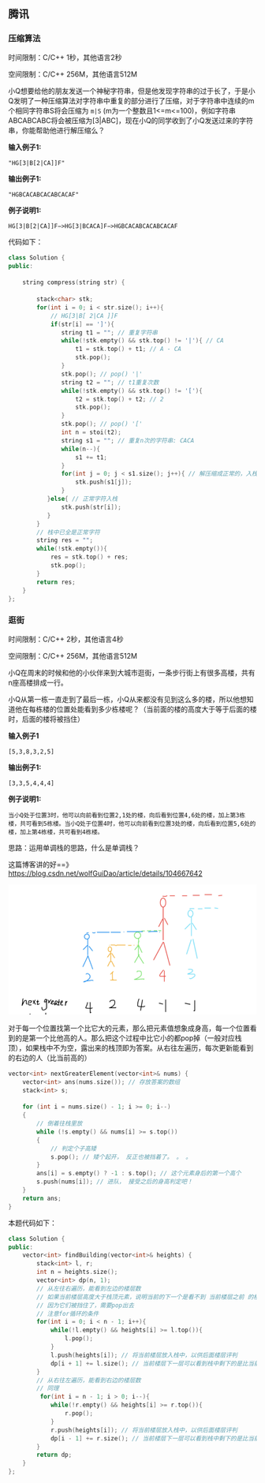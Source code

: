 ## 腾讯

### 压缩算法

时间限制：C/C++ 1秒，其他语言2秒

空间限制：C/C++ 256M，其他语言512M

小Q想要给他的朋友发送一个神秘字符串，但是他发现字符串的过于长了，于是小Q发明了一种压缩算法对字符串中重复的部分进行了压缩，对于字符串中连续的m个相同字符串S将会压缩为 `m|S` (m为一个整数且1<=m<=100)，例如字符串ABCABCABC将会被压缩为[3|ABC]，现在小Q的同学收到了小Q发送过来的字符串，你能帮助他进行解压缩么？ 

**输入例子1:**

```
"HG[3|B[2|CA]]F"
```

**输出例子1:**

```
"HGBCACABCACABCACAF"
```

**例子说明1:**

```
HG[3|B[2|CA]]F−>HG[3|BCACA]F−>HGBCACABCACABCACAF
```

代码如下：

```c++
class Solution {
public:
 
    string compress(string str) {
       
        stack<char> stk;
        for(int i = 0; i < str.size(); i++){
            // HG[3|B[ 2|CA ]]F
            if(str[i] == ']'){
               string t1 = ""; // 重复字符串
               while(!stk.empty() && stk.top() != '|'){ // CA
                   t1 = stk.top() + t1; // A - CA
                   stk.pop();
               }
               stk.pop(); // pop() '|'
               string t2 = ""; // t1重复次数
               while(!stk.empty() && stk.top() != '['){
                   t2 = stk.top() + t2; // 2
                   stk.pop();
               }
               stk.pop(); // pop() '['
               int n = stoi(t2);
               string s1 = ""; // 重复n次的字符串: CACA
               while(n--){
                   s1 += t1;
               }
               for(int j = 0; j < s1.size(); j++){ // 解压缩成正常的，入栈
                   stk.push(s1[j]);
               }  
           }else{ // 正常字符入栈
               stk.push(str[i]);
           }
        }
        // 栈中已全是正常字符
        string res = "";
        while(!stk.empty()){
            res = stk.top() + res;
            stk.pop();
        }
        return res;
    }
};
```



### 逛街

时间限制：C/C++ 2秒，其他语言4秒

空间限制：C/C++ 256M，其他语言512M

小Q在周末的时候和他的小伙伴来到大城市逛街，一条步行街上有很多高楼，共有n座高楼排成一行。

小Q从第一栋一直走到了最后一栋，小Q从来都没有见到这么多的楼，所以他想知道他在每栋楼的位置处能看到多少栋楼呢？（当前面的楼的高度大于等于后面的楼时，后面的楼将被挡住） 

**输入例子1**

```
[5,3,8,3,2,5]
```

**输出例子1:**

```
[3,3,5,4,4,4]
```

**例子说明1:**

```
当小Q处于位置3时，他可以向前看到位置2,1处的楼，向后看到位置4,6处的楼，加上第3栋楼，共可看到5栋楼。当小Q处于位置4时，他可以向前看到位置3处的楼，向后看到位置5,6处的楼，加上第4栋楼，共可看到4栋楼。
```

思路：运用单调栈的思路，什么是单调栈？

这篇博客讲的好==》https://blog.csdn.net/wolfGuiDao/article/details/104667642

![image-20210807104328952](腾讯.assets/image-20210807104328952.png)

对于每一个位置找第一个比它大的元素，那么把元素值想象成身高，每一个位置看到的是第一个比他高的人。那么把这个过程中比它小的都pop掉（一般对应栈顶），如果栈中不为空，露出来的栈顶即为答案。从右往左遍历，每次更新能看到的右边的人（比当前高的）

```c++
vector<int> nextGreaterElement(vector<int>& nums) {
	vector<int> ans(nums.size()); // 存放答案的数组
	stack<int> s;
	
	for (int i = nums.size() - 1; i >= 0; i--) 
	{ 
		// 倒着往栈⾥放
		while (!s.empty() && nums[i] >= s.top()) 
		{ 
			// 判定个⼦⾼矮
			s.pop(); // 矮个起开， 反正也被挡着了。 。 。
		} 
		ans[i] = s.empty() ? -1 : s.top(); // 这个元素⾝后的第⼀个⾼个
		s.push(nums[i]); // 进队， 接受之后的⾝⾼判定吧！
	} 
	return ans;
}

```



本题代码如下：

```c++
class Solution {
public:
    vector<int> findBuilding(vector<int>& heights) {
        stack<int> l, r;
        int n = heights.size();
        vector<int> dp(n, 1);
        // 从左往右遍历，能看到左边的楼层数
        // 如果当前楼层高度大于栈顶元素，说明当前的下一个是看不到 当前楼层之前 的楼层的
        // 因为它们被挡住了，需要pop出去
        // 注意for循环的条件
        for(int i = 0; i < n - 1; i++){
            while(!l.empty() && heights[i] >= l.top()){
                l.pop();
            }
            l.push(heights[i]); // 将当前楼层放入栈中，以供后面楼层评判
            dp[i + 1] += l.size(); // 当前楼层下一层可以看到栈中剩下的是比当前楼高的
        }
        // 从右往左遍历，能看到右边的楼层数
        // 同理
         for(int i = n - 1; i > 0; i--){
            while(!r.empty() && heights[i] >= r.top()){
                r.pop();
            }
            r.push(heights[i]); // 将当前楼层放入栈中，以供后面楼层评判
            dp[i - 1] += r.size(); // 当前楼层下一层可以看到栈中剩下的是比当前楼高的
        }
        return dp;
    }
};
```

